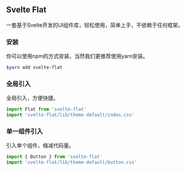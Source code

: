 ## Svelte Flat
一套基于Svelte开发的UI组件库，轻松使用，简单上手，不依赖于任何框架。

### 安装
你可以使用npm的方式安装，当然我们更推荐使用yarn安装。
```bash
$yarn add svelte-flat
```

### 全局引入
全局引入，方便快捷。
```javascript
import Flat from 'svelte-flat' 
import 'svelte-flat/lib/theme-default/index.css'
```

### 单一组件引入
引入单个组件，缩减代码量。
```javascript
import { Button } from 'svelte-flat' 
import 'svelte-flat/lib/theme-default/button.css'
```
<!--
### 按需引入
如果你使用babel的话，可以安装`babel-plugin-svelteflat`插件自动按需引入组件。

#### 安装依赖
```bash
yarn add babel-plugin-svelteflat --dev
```

#### 配置及使用
在`.babelrc`中配置：
```json
{
  "plugins": [
    ["svelteflat", [{
      "libraryName": "svelte-flat",
      "styleLibraryName": "theme-default"
    }]]
  ]
}
```

然后就可以在代码中使用了：
```javascript
import { Button } from 'svelte-flat' 
```
-->